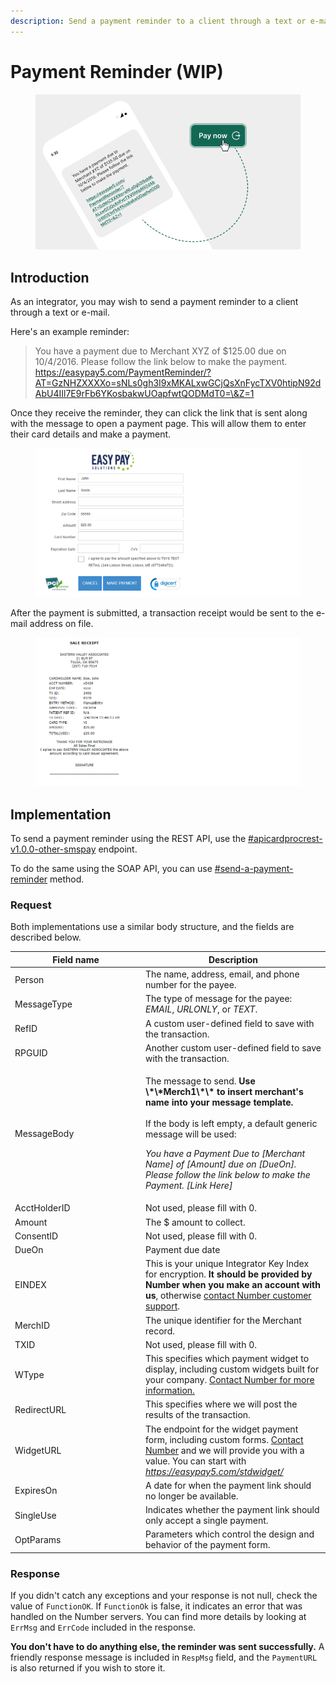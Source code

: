 ```yaml
---
description: Send a payment reminder to a client through a text or e-mail
---
```


# Payment Reminder (WIP)

<figure><img src="../../.gitbook/assets/Payment Reminder 1.png" alt=""><figcaption></figcaption></figure>

## Introduction

As an integrator, you may wish to send a payment reminder to a client through a text or e-mail.&#x20;

Here's an example reminder:

> You have a payment due to Merchant XYZ of $125.00 due on 10/4/2016. Please follow the link below to make the payment. https://easypay5.com/PaymentReminder/?AT=GzNHZXXXXo=sNLs0gh3I9xMKALxwGCjQsXnFycTXV0htipN92dAbU4IIl7E9rFb6YKosbakwUOapfwtQODMdT0=\&Z=1

Once they receive the reminder, they can click the link that is sent along with the message to open a payment page. This will allow them to enter their card details and make a payment.

<figure><img src="../../.gitbook/assets/PaymentReminderForm Left.png" alt=""><figcaption></figcaption></figure>

After the payment is submitted, a transaction receipt would be sent to the e-mail address on file.

<figure><img src="../../.gitbook/assets/PaymentReminderSaleReceipt Left.png" alt=""><figcaption></figcaption></figure>

## Implementation

To send a payment reminder using the REST API, use the [#apicardprocrest-v1.0.0-other-smspay](../../api-reference/rest-api/text-to-pay.md#apicardprocrest-v1.0.0-other-smspay "mention") endpoint.&#x20;

To do the same using the SOAP API, you can use [#send-a-payment-reminder](../../api-reference/soap-api/text2pay.md#send-a-payment-reminder "mention")  method.



### Request

Both implementations use a similar body structure, and the fields are described below.

<table><thead><tr><th width="195">Field name</th><th>Description</th></tr></thead><tbody><tr><td>Person</td><td>The name, address, email, and phone number for the payee.</td></tr><tr><td>MessageType</td><td>The type of message for the payee: <em>EMAIL</em>, <em>URLONLY</em>, or <em>TEXT</em>.</td></tr><tr><td>RefID</td><td>A custom user-defined field to save with the transaction.</td></tr><tr><td>RPGUID</td><td>Another custom user-defined field to save with the transaction.</td></tr><tr><td>MessageBody</td><td><p>The message to send. <strong>Use \*\*Merch1\*\* to insert merchant's name into your message template.</strong><br><br>If the body is left empty, a default generic message will be used:<br></p><p><em>You have a Payment Due to [Merchant Name] of [Amount] due on [DueOn]. Please follow the link below to make the Payment. [Link Here]</em></p></td></tr><tr><td>AcctHolderID</td><td>Not used, please fill with 0.</td></tr><tr><td>Amount</td><td>The $ amount to collect.</td></tr><tr><td>ConsentID</td><td>Not used, please fill with 0.</td></tr><tr><td>DueOn</td><td>Payment due date</td></tr><tr><td>EINDEX</td><td>This is your unique Integrator Key Index for encryption. <strong>It should be provided by Number when you make an account with us</strong>, otherwise <a href="../../help/customer-support/">contact Number customer support</a>.</td></tr><tr><td>MerchID</td><td>The unique identifier for the Merchant record.</td></tr><tr><td>TXID</td><td>Not used, please fill with 0.</td></tr><tr><td>WType</td><td>This specifies which payment widget to display, including custom widgets built for your company. <a href="../../help/customer-support/">Contact Number for more information.</a></td></tr><tr><td>RedirectURL</td><td>This specifies where we will post the results of the transaction.</td></tr><tr><td>WidgetURL</td><td>The endpoint for the widget payment form, including custom forms. <a href="../../help/customer-support/">Contact Number</a> and we will provide you with a value. You can start with <a href="https://easypay5.com/stdwidget/"><em>https://easypay5.com/stdwidget/</em></a></td></tr><tr><td>ExpiresOn</td><td>A date for when the payment link should no longer be available.</td></tr><tr><td>SingleUse</td><td>Indicates whether the payment link should only accept a single payment.</td></tr><tr><td>OptParams</td><td>Parameters which control the design and behavior of the payment form.</td></tr></tbody></table>



### Response

If you didn't catch any exceptions and your response is not null, check the value of `FunctionOK`. If `FunctionOk` is false, it indicates an error that was handled on the Number servers. You can find more details by looking at `ErrMsg` and `ErrCode` included in the response.

**You don't have to do anything else, the reminder was sent successfully.** A friendly response message is included in `RespMsg` field, and the `PaymentURL` is also returned if you wish to store it.



&#x20;
